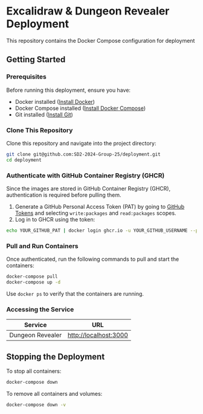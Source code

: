 # Excalidraw & Dungeon Revealer Deployment

This repository contains the Docker Compose configuration for deployment

## Getting Started

### Prerequisites
Before running this deployment, ensure you have:
- Docker installed ([Install Docker](https://docs.docker.com/get-docker/))
- Docker Compose installed ([Install Docker Compose](https://docs.docker.com/compose/install/))
- Git installed ([Install Git](https://git-scm.com/downloads))

### Clone This Repository
Clone this repository and navigate into the project directory:
```sh
git clone git@github.com:SD2-2024-Group-25/deployment.git
cd deployment
```

### Authenticate with GitHub Container Registry (GHCR)
Since the images are stored in GitHub Container Registry (GHCR), authentication is required before pulling them.

1. Generate a GitHub Personal Access Token (PAT) by going to [GitHub Tokens](https://github.com/settings/tokens) and selecting `write:packages` and `read:packages` scopes.
2. Log in to GHCR using the token:
```sh
echo YOUR_GITHUB_PAT | docker login ghcr.io -u YOUR_GITHUB_USERNAME --password-stdin
```

### Pull and Run Containers
Once authenticated, run the following commands to pull and start the containers:
```sh
docker-compose pull
docker-compose up -d
```
Use `docker ps` to verify that the containers are running.

### Accessing the Service
| Service | URL |
|---------|-----|
| Dungeon Revealer | [http://localhost:3000](http://localhost:3000) |

## Stopping the Deployment
To stop all containers:
```sh
docker-compose down
```
To remove all containers and volumes:
```sh
docker-compose down -v
```
